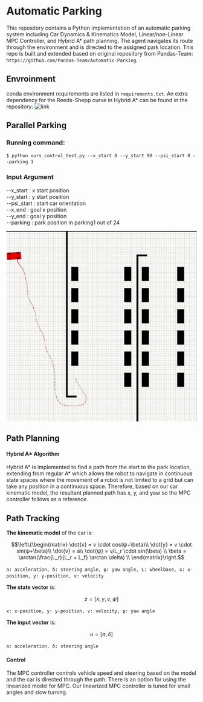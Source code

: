 # Automatic Parking

This repository contains a Python implementation of an automatic parking system including Car Dynamics & Kinematics Model, Linear/non-Linear MPC Controller, and Hybrid A* path planning. 
 The agent navigates its route through the environment and is directed to the assigned park location. This repo is built and extended based on original repository from Pandas-Team: ```https://github.com/Pandas-Team/Automatic-Parking```. 

## Envroinment
conda environment requirements are listed in ```requirements.txt```. 
An extra dependency for the Reeds-Shepp curve in Hybrid A* can be found in the repository: ![link](https://github.com/zhm-real/CurvesGenerator)

## Parallel Parking
### Running command:
```
$ python ours_control_test.py --x_start 0 --y_start 90 --psi_start 0 --parking 1
```
### Input Argument
--x_start : x start position <br />
--y_start : y start position <br />
--psi_start : start car orientation <br />
--x_end : goal x position <br />
--y_end : goal y position <br />
--parking : park position in parking1 out of 24 <br />


![image](https://github.com/wdliu356/Automatic-Parking/blob/real_h_astar/extra/parking_demo_sample_1.gif)

## Path Planning
#### Hybrid A* Algorithm
Hybrid A* is implemented to find a path from the start to the park location, extending from regular A* which allows the robot to navigate in continuous state spaces where the movement of a robot is not limited to a grid but can take any position in a continuous space. Therefore, based on our car kinematic model, the resultant planned path has x, y, and yaw so the MPC controller follows as a reference. 

## Path Tracking
**The kinematic model** of the car is:
```math
\left\{\begin{matrix}
\dot{x} = v \cdot cos(ψ+\beta)\\
\dot{y} = v \cdot sin(ψ+\beta)\\
\dot{v} = a\\
\dot{ψ} = v/L_r \cdot sin(\beta) \\
\beta = \arctan(\frac{L_r}{L_r + L_f} \arctan \delta) \\
\end{matrix}\right.
```
```a: acceleration, δ: steering angle, ψ: yaw angle, L: wheelbase, x: x-position, y: y-position, v: velocity```

**The state vector** is:
```math
z=[x,y,v,ψ]
```
```x: x-position, y: y-position, v: velocity, ψ: yaw angle```

**The input vector** is:
```math
u=[a,δ]
```
```a: acceleration, δ: steering angle```

#### Control
The MPC controller controls vehicle speed and steering based on the model and the car is directed through the path. There is an option for using the linearized model for MPC. Our linearized MPC controller is tuned for small angles and slow turning. 

